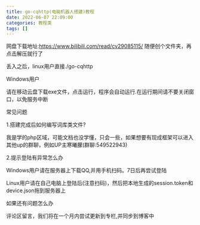 ```yaml
---
title: go-cqhttp(电脑机器人搭建)教程
date: 2022-06-07 22:09:00
categories: 教程类
tags: []
---
```

网盘下载地址:https://www.bilibili.com/read/cv29085115/
随便创个文件夹，再点击解压就行了

丢入之后，linux用户直接./go-cqhttp

Windows用户

请在移动云盘下载exe文件，点击运行，程序会自动运行.在运行期间请不要关闭窗口，以免服务中断

常见问题

1.搭建完成后如何编写词库类文件?

我是学的php区域，可能文档也没学懂，只会一些，如果想要有现成框架可以进入其他up的群聊，例如UP主寒曦朦(群聊:549522943)

2.提示登陆有异常怎么办

Windows用户请在服务器上下载QQ,并用手机扫码。7日后再尝试登陆

Linux用户请在自己电脑上登陆后(注意扫码)，然后把本地生成的session.token和device.json拖到服务器上

如果还有问题怎么办

评论区留言，我们将在一个月内尝试更新到专栏,并同步到博客中
